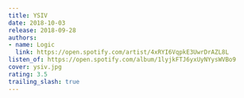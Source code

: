 ```yaml
---
title: YSIV
date: 2018-10-03
release: 2018-09-28
authors:
- name: Logic
  link: https://open.spotify.com/artist/4xRYI6VqpkE3UwrDrAZL8L
listen_of: https://open.spotify.com/album/1lyjkFTJ6yxUyNYysWVBo9
cover: ysiv.jpg
rating: 3.5
trailing_slash: true
---
```

